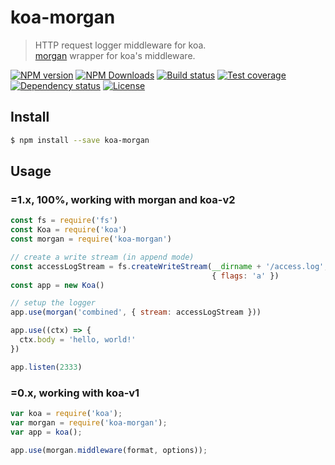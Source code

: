 # koa-morgan

> HTTP request logger middleware for koa.  
> [morgan] wrapper for koa's middleware.

[![NPM version][npm-img]][npm-url]
[![NPM Downloads][downloads-image]][npm-url]
[![Build status][travis-img]][travis-url]
[![Test coverage][coveralls-img]][coveralls-url]
[![Dependency status][david-img]][david-url]
[![License][license-img]][license-url]

## Install

```sh
$ npm install --save koa-morgan
```

## Usage

### **=1.x**, 100%, working with **morgan** and **koa-v2**

```js
const fs = require('fs')
const Koa = require('koa')
const morgan = require('koa-morgan')

// create a write stream (in append mode)
const accessLogStream = fs.createWriteStream(__dirname + '/access.log',
                                             { flags: 'a' })
const app = new Koa()

// setup the logger
app.use(morgan('combined', { stream: accessLogStream }))

app.use((ctx) => {
  ctx.body = 'hello, world!'
})

app.listen(2333)
```

### **=0.x**, working with **koa-v1**

```js
var koa = require('koa');
var morgan = require('koa-morgan');
var app = koa();

app.use(morgan.middleware(format, options));

```

[npm-img]: https://img.shields.io/npm/v/koa-morgan.svg?style=flat-square
[npm-url]: https://npmjs.org/package/koa-morgan
[travis-img]: https://img.shields.io/travis/koa-modules/morgan.svg?style=flat-square
[travis-url]: https://travis-ci.org/koa-modules/morgan
[coveralls-img]: https://img.shields.io/coveralls/koa-modules/morgan.svg?style=flat-square
[coveralls-url]: https://coveralls.io/r/koa-modules/morgan?branch=master
[license-img]: https://img.shields.io/badge/license-MIT-green.svg?style=flat-square
[license-url]: LICENSE
[david-img]: https://img.shields.io/david/koa-modules/morgan.svg?style=flat-square
[david-url]: https://david-dm.org/koa-modules/morgan
[downloads-image]: https://img.shields.io/npm/dm/koa-morgan.svg?style=flat-square
[morgan]: https://github.com/expressjs/morgan

